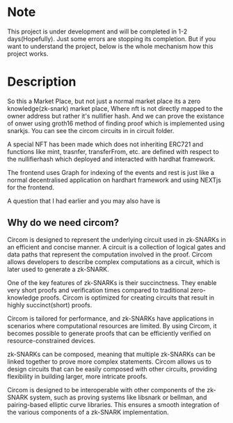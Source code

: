 # Note
This project is under development and will be completed in 1-2 days(Hopefully). Just some errors are stopping its completion. But if you want to understand the project, below is the whole mechanism how this project works.

# Description
So this a Market Place, but not just a normal market place its a zero knowledge(zk-snark) market place, Where nft is not directly mapped to the owner address but rather it's nullifier hash. And we can prove the existance of onwer using groth16 method of finding proof which is implemented using snarkjs. You can see the circom circuits in in circuit folder. 

A special NFT has been made which does not inheriting ERC721 and functions like mint, trasnfer, transferFrom, etc. are defined with respect to the nullifierhash which deployed and interacted with hardhat framework.

The frontend uses Graph for indexing of the events and rest is just like a normal decentralised application on hardhart framework and using NEXTjs for the frontend.

A question that I had earlier and you may also have is

## Why do we need circom?
Circom is designed to represent the underlying circuit used in zk-SNARKs in an efficient and concise manner. A circuit is a collection of logical gates and data paths that represent the computation involved in the proof. Circom allows developers to describe complex computations as a circuit, which is later used to generate a zk-SNARK.

One of the key features of zk-SNARKs is their succinctness. They enable very short proofs and verification times compared to traditional zero-knowledge proofs. Circom is optimized for creating circuits that result in highly succinct(short) proofs.

Circom is tailored for performance, and zk-SNARKs have applications in scenarios where computational resources are limited. By using Circom, it becomes possible to generate proofs that can be efficiently verified on resource-constrained devices.

zk-SNARKs can be composed, meaning that multiple zk-SNARKs can be linked together to prove more complex statements. Circom allows us to design circuits that can be easily composed with other circuits, providing flexibility in building larger, more intricate proofs.

Circom is designed to be interoperable with other components of the zk-SNARK system, such as proving systems like libsnark or bellman, and pairing-based elliptic curve libraries. This ensures a smooth integration of the various components of a zk-SNARK implementation.
